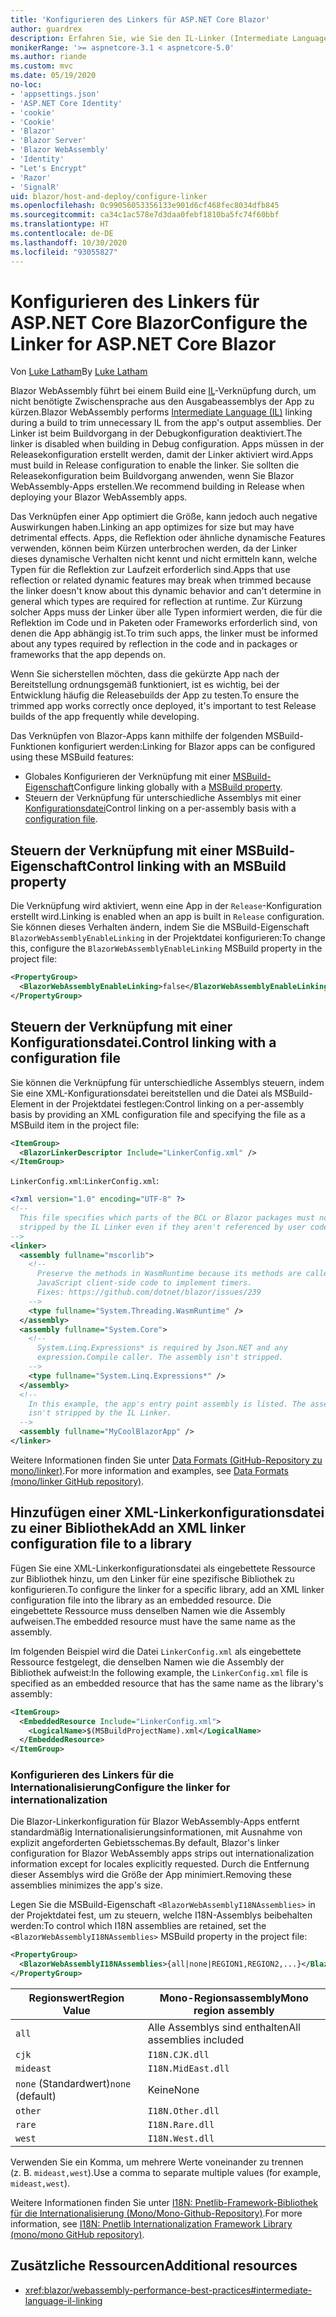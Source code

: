 ```yaml
---
title: 'Konfigurieren des Linkers für ASP.NET Core Blazor'
author: guardrex
description: Erfahren Sie, wie Sie den IL-Linker (Intermediate Language, Zwischensprache) beim Erstellen einer Blazor-App steuern.
monikerRange: '>= aspnetcore-3.1 < aspnetcore-5.0'
ms.author: riande
ms.custom: mvc
ms.date: 05/19/2020
no-loc:
- 'appsettings.json'
- 'ASP.NET Core Identity'
- 'cookie'
- 'Cookie'
- 'Blazor'
- 'Blazor Server'
- 'Blazor WebAssembly'
- 'Identity'
- "Let's Encrypt"
- 'Razor'
- 'SignalR'
uid: blazor/host-and-deploy/configure-linker
ms.openlocfilehash: 0c99056053356133e901d6cf468fec8034dfb845
ms.sourcegitcommit: ca34c1ac578e7d3daa0febf1810ba5fc74f60bbf
ms.translationtype: HT
ms.contentlocale: de-DE
ms.lasthandoff: 10/30/2020
ms.locfileid: "93055827"
---
```

# <a name="configure-the-linker-for-aspnet-core-no-locblazor"></a><span data-ttu-id="47a39-103">Konfigurieren des Linkers für ASP.NET Core Blazor</span><span class="sxs-lookup"><span data-stu-id="47a39-103">Configure the Linker for ASP.NET Core Blazor</span></span>

<span data-ttu-id="47a39-104">Von [Luke Latham](https://github.com/guardrex)</span><span class="sxs-lookup"><span data-stu-id="47a39-104">By [Luke Latham](https://github.com/guardrex)</span></span>

<span data-ttu-id="47a39-105">Blazor WebAssembly führt bei einem Build eine [IL](/dotnet/standard/managed-code#intermediate-language--execution)-Verknüpfung durch, um nicht benötigte Zwischensprache aus den Ausgabeassemblys der App zu kürzen.</span><span class="sxs-lookup"><span data-stu-id="47a39-105">Blazor WebAssembly performs [Intermediate Language (IL)](/dotnet/standard/managed-code#intermediate-language--execution) linking during a build to trim unnecessary IL from the app's output assemblies.</span></span> <span data-ttu-id="47a39-106">Der Linker ist beim Buildvorgang in der Debugkonfiguration deaktiviert.</span><span class="sxs-lookup"><span data-stu-id="47a39-106">The linker is disabled when building in Debug configuration.</span></span> <span data-ttu-id="47a39-107">Apps müssen in der Releasekonfiguration erstellt werden, damit der Linker aktiviert wird.</span><span class="sxs-lookup"><span data-stu-id="47a39-107">Apps must build in Release configuration to enable the linker.</span></span> <span data-ttu-id="47a39-108">Sie sollten die Releasekonfiguration beim Buildvorgang anwenden, wenn Sie Blazor WebAssembly-Apps erstellen.</span><span class="sxs-lookup"><span data-stu-id="47a39-108">We recommend building in Release when deploying your Blazor WebAssembly apps.</span></span> 

<span data-ttu-id="47a39-109">Das Verknüpfen einer App optimiert die Größe, kann jedoch auch negative Auswirkungen haben.</span><span class="sxs-lookup"><span data-stu-id="47a39-109">Linking an app optimizes for size but may have detrimental effects.</span></span> <span data-ttu-id="47a39-110">Apps, die Reflektion oder ähnliche dynamische Features verwenden, können beim Kürzen unterbrochen werden, da der Linker dieses dynamische Verhalten nicht kennt und nicht ermitteln kann, welche Typen für die Reflektion zur Laufzeit erforderlich sind.</span><span class="sxs-lookup"><span data-stu-id="47a39-110">Apps that use reflection or related dynamic features may break when trimmed because the linker doesn't know about this dynamic behavior and can't determine in general which types are required for reflection at runtime.</span></span> <span data-ttu-id="47a39-111">Zur Kürzung solcher Apps muss der Linker über alle Typen informiert werden, die für die Reflektion im Code und in Paketen oder Frameworks erforderlich sind, von denen die App abhängig ist.</span><span class="sxs-lookup"><span data-stu-id="47a39-111">To trim such apps, the linker must be informed about any types required by reflection in the code and in packages or frameworks that the app depends on.</span></span>

<span data-ttu-id="47a39-112">Wenn Sie sicherstellen möchten, dass die gekürzte App nach der Bereitstellung ordnungsgemäß funktioniert, ist es wichtig, bei der Entwicklung häufig die Releasebuilds der App zu testen.</span><span class="sxs-lookup"><span data-stu-id="47a39-112">To ensure the trimmed app works correctly once deployed, it's important to test Release builds of the app frequently while developing.</span></span>

<span data-ttu-id="47a39-113">Das Verknüpfen von Blazor-Apps kann mithilfe der folgenden MSBuild-Funktionen konfiguriert werden:</span><span class="sxs-lookup"><span data-stu-id="47a39-113">Linking for Blazor apps can be configured using these MSBuild features:</span></span>

* <span data-ttu-id="47a39-114">Globales Konfigurieren der Verknüpfung mit einer [MSBuild-Eigenschaft](#control-linking-with-an-msbuild-property)</span><span class="sxs-lookup"><span data-stu-id="47a39-114">Configure linking globally with a [MSBuild property](#control-linking-with-an-msbuild-property).</span></span>
* <span data-ttu-id="47a39-115">Steuern der Verknüpfung für unterschiedliche Assemblys mit einer [Konfigurationsdatei](#control-linking-with-a-configuration-file)</span><span class="sxs-lookup"><span data-stu-id="47a39-115">Control linking on a per-assembly basis with a [configuration file](#control-linking-with-a-configuration-file).</span></span>

## <a name="control-linking-with-an-msbuild-property"></a><span data-ttu-id="47a39-116">Steuern der Verknüpfung mit einer MSBuild-Eigenschaft</span><span class="sxs-lookup"><span data-stu-id="47a39-116">Control linking with an MSBuild property</span></span>

<span data-ttu-id="47a39-117">Die Verknüpfung wird aktiviert, wenn eine App in der `Release`-Konfiguration erstellt wird.</span><span class="sxs-lookup"><span data-stu-id="47a39-117">Linking is enabled when an app is built in `Release` configuration.</span></span> <span data-ttu-id="47a39-118">Sie können dieses Verhalten ändern, indem Sie die MSBuild-Eigenschaft `BlazorWebAssemblyEnableLinking` in der Projektdatei konfigurieren:</span><span class="sxs-lookup"><span data-stu-id="47a39-118">To change this, configure the `BlazorWebAssemblyEnableLinking` MSBuild property in the project file:</span></span>

```xml
<PropertyGroup>
  <BlazorWebAssemblyEnableLinking>false</BlazorWebAssemblyEnableLinking>
</PropertyGroup>
```

## <a name="control-linking-with-a-configuration-file"></a><span data-ttu-id="47a39-119">Steuern der Verknüpfung mit einer Konfigurationsdatei.</span><span class="sxs-lookup"><span data-stu-id="47a39-119">Control linking with a configuration file</span></span>

<span data-ttu-id="47a39-120">Sie können die Verknüpfung für unterschiedliche Assemblys steuern, indem Sie eine XML-Konfigurationsdatei bereitstellen und die Datei als MSBuild-Element in der Projektdatei festlegen:</span><span class="sxs-lookup"><span data-stu-id="47a39-120">Control linking on a per-assembly basis by providing an XML configuration file and specifying the file as a MSBuild item in the project file:</span></span>

```xml
<ItemGroup>
  <BlazorLinkerDescriptor Include="LinkerConfig.xml" />
</ItemGroup>
```

<span data-ttu-id="47a39-121">`LinkerConfig.xml`:</span><span class="sxs-lookup"><span data-stu-id="47a39-121">`LinkerConfig.xml`:</span></span>

```xml
<?xml version="1.0" encoding="UTF-8" ?>
<!--
  This file specifies which parts of the BCL or Blazor packages must not be
  stripped by the IL Linker even if they aren't referenced by user code.
-->
<linker>
  <assembly fullname="mscorlib">
    <!--
      Preserve the methods in WasmRuntime because its methods are called by 
      JavaScript client-side code to implement timers.
      Fixes: https://github.com/dotnet/blazor/issues/239
    -->
    <type fullname="System.Threading.WasmRuntime" />
  </assembly>
  <assembly fullname="System.Core">
    <!--
      System.Linq.Expressions* is required by Json.NET and any 
      expression.Compile caller. The assembly isn't stripped.
    -->
    <type fullname="System.Linq.Expressions*" />
  </assembly>
  <!--
    In this example, the app's entry point assembly is listed. The assembly
    isn't stripped by the IL Linker.
  -->
  <assembly fullname="MyCoolBlazorApp" />
</linker>
```

<span data-ttu-id="47a39-122">Weitere Informationen finden Sie unter [Data Formats (GitHub-Repository zu mono/linker)](https://github.com/mono/linker/blob/master/docs/data-formats.md).</span><span class="sxs-lookup"><span data-stu-id="47a39-122">For more information and examples, see [Data Formats (mono/linker GitHub repository)](https://github.com/mono/linker/blob/master/docs/data-formats.md).</span></span>

## <a name="add-an-xml-linker-configuration-file-to-a-library"></a><span data-ttu-id="47a39-123">Hinzufügen einer XML-Linkerkonfigurationsdatei zu einer Bibliothek</span><span class="sxs-lookup"><span data-stu-id="47a39-123">Add an XML linker configuration file to a library</span></span>

<span data-ttu-id="47a39-124">Fügen Sie eine XML-Linkerkonfigurationsdatei als eingebettete Ressource zur Bibliothek hinzu, um den Linker für eine spezifische Bibliothek zu konfigurieren.</span><span class="sxs-lookup"><span data-stu-id="47a39-124">To configure the linker for a specific library, add an XML linker configuration file into the library as an embedded resource.</span></span> <span data-ttu-id="47a39-125">Die eingebettete Ressource muss denselben Namen wie die Assembly aufweisen.</span><span class="sxs-lookup"><span data-stu-id="47a39-125">The embedded resource must have the same name as the assembly.</span></span>

<span data-ttu-id="47a39-126">Im folgenden Beispiel wird die Datei `LinkerConfig.xml` als eingebettete Ressource festgelegt, die denselben Namen wie die Assembly der Bibliothek aufweist:</span><span class="sxs-lookup"><span data-stu-id="47a39-126">In the following example, the `LinkerConfig.xml` file is specified as an embedded resource that has the same name as the library's assembly:</span></span>

```xml
<ItemGroup>
  <EmbeddedResource Include="LinkerConfig.xml">
    <LogicalName>$(MSBuildProjectName).xml</LogicalName>
  </EmbeddedResource>
</ItemGroup>
```

### <a name="configure-the-linker-for-internationalization"></a><span data-ttu-id="47a39-127">Konfigurieren des Linkers für die Internationalisierung</span><span class="sxs-lookup"><span data-stu-id="47a39-127">Configure the linker for internationalization</span></span>

<span data-ttu-id="47a39-128">Die Blazor-Linkerkonfiguration für Blazor WebAssembly-Apps entfernt standardmäßig Internationalisierungsinformationen, mit Ausnahme von explizit angeforderten Gebietsschemas.</span><span class="sxs-lookup"><span data-stu-id="47a39-128">By default, Blazor's linker configuration for Blazor WebAssembly apps strips out internationalization information except for locales explicitly requested.</span></span> <span data-ttu-id="47a39-129">Durch die Entfernung dieser Assemblys wird die Größe der App minimiert.</span><span class="sxs-lookup"><span data-stu-id="47a39-129">Removing these assemblies minimizes the app's size.</span></span>

<span data-ttu-id="47a39-130">Legen Sie die MSBuild-Eigenschaft `<BlazorWebAssemblyI18NAssemblies>` in der Projektdatei fest, um zu steuern, welche I18N-Assemblys beibehalten werden:</span><span class="sxs-lookup"><span data-stu-id="47a39-130">To control which I18N assemblies are retained, set the `<BlazorWebAssemblyI18NAssemblies>` MSBuild property in the project file:</span></span>

```xml
<PropertyGroup>
  <BlazorWebAssemblyI18NAssemblies>{all|none|REGION1,REGION2,...}</BlazorWebAssemblyI18NAssemblies>
</PropertyGroup>
```

| <span data-ttu-id="47a39-131">Regionswert</span><span class="sxs-lookup"><span data-stu-id="47a39-131">Region Value</span></span>     | <span data-ttu-id="47a39-132">Mono-Regionsassembly</span><span class="sxs-lookup"><span data-stu-id="47a39-132">Mono region assembly</span></span>    |
| ---------------- | ----------------------- |
| `all`            | <span data-ttu-id="47a39-133">Alle Assemblys sind enthalten</span><span class="sxs-lookup"><span data-stu-id="47a39-133">All assemblies included</span></span> |
| `cjk`            | `I18N.CJK.dll`          |
| `mideast`        | `I18N.MidEast.dll`      |
| <span data-ttu-id="47a39-134">`none` (Standardwert)</span><span class="sxs-lookup"><span data-stu-id="47a39-134">`none` (default)</span></span> | <span data-ttu-id="47a39-135">Keine</span><span class="sxs-lookup"><span data-stu-id="47a39-135">None</span></span>                    |
| `other`          | `I18N.Other.dll`        |
| `rare`           | `I18N.Rare.dll`         |
| `west`           | `I18N.West.dll`         |

<span data-ttu-id="47a39-136">Verwenden Sie ein Komma, um mehrere Werte voneinander zu trennen (z. B. `mideast,west`).</span><span class="sxs-lookup"><span data-stu-id="47a39-136">Use a comma to separate multiple values (for example, `mideast,west`).</span></span>

<span data-ttu-id="47a39-137">Weitere Informationen finden Sie unter [I18N: Pnetlib-Framework-Bibliothek für die Internationalisierung (Mono/Mono-Github-Repository)](https://github.com/mono/mono/tree/master/mcs/class/I18N).</span><span class="sxs-lookup"><span data-stu-id="47a39-137">For more information, see [I18N: Pnetlib Internationalization Framework Library (mono/mono GitHub repository)](https://github.com/mono/mono/tree/master/mcs/class/I18N).</span></span>

## <a name="additional-resources"></a><span data-ttu-id="47a39-138">Zusätzliche Ressourcen</span><span class="sxs-lookup"><span data-stu-id="47a39-138">Additional resources</span></span>

* <xref:blazor/webassembly-performance-best-practices#intermediate-language-il-linking>
